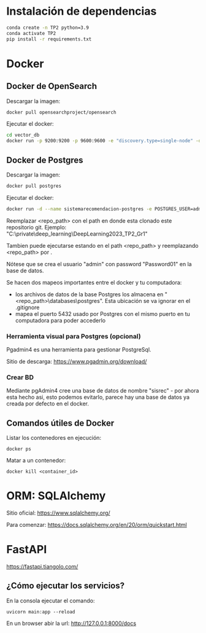 # Instalación de dependencias
```bash
conda create -n TP2 python=3.9
conda activate TP2
pip install -r requirements.txt
```

# Docker

## Docker de OpenSearch

Descargar la imagen:
```bash
docker pull opensearchproject/opensearch
```

Ejecutar el docker:
```bash
cd vector_db
docker run -p 9200:9200 -p 9600:9600 -e "discovery.type=single-node" -d -v C:\Users\josez\OneDrive\Documentos\ITBA-DeepLearning\TP2\DeepLearning2023_TP2_Gr1\vector_db\db_data:/usr/share/opensearch/data opensearchproject/opensearch:latest
```

## Docker de Postgres

Descargar la imagen:
```bash
docker pull postgres
```

Ejecutar el docker:
```bash
docker run -d --name sistemarecomendacion-postgres -e POSTGRES_USER=admin -e POSTGRES_PASSWORD=Password01 -e PGDATA=/var/lib/postgresql/data/pgdata -v <repo_path>\databases\postgres:/var/lib/postgresql/data -p 5432:5432 postgres
```

Reemplazar <repo_path> con el path en donde esta clonado este repositorio git.
Ejemplo: "C:\private\deep_learning\DeepLearning2023_TP2_Gr1"

Tambien puede ejecutarse estando en el path <repo_path> y reemplazando <repo_path> por .

Nótese que se crea el usuario "admin" con password "Password01" en la base de datos.

Se hacen dos mapeos importantes entre el docker y tu computadora:
- los archivos de datos de la base Postgres los almacena en "<repo_path>\databases\postgres". Esta ubicación se va ignorar en el .gitignore
- mapea el puerto 5432 usado por Postgres con el mismo puerto en tu computadora para poder accederlo

### Herramienta visual para Postgres (opcional)

Pgadmin4 es una herramienta para gestionar PostgreSql.

Sitio de descarga:
https://www.pgadmin.org/download/

### Crear BD

Mediante pgAdmin4 cree una base de datos de nombre "sisrec" - por ahora esta hecho asi, esto podemos evitarlo, parece hay una base de datos ya creada por defecto en el docker.

## Comandos útiles de Docker

Listar los contenedores en ejecución:
```
docker ps
```

Matar a un contenedor:
```
docker kill <container_id>
```

# ORM: SQLAlchemy

Sitio oficial:
https://www.sqlalchemy.org/

Para comenzar:
https://docs.sqlalchemy.org/en/20/orm/quickstart.html

# FastAPI

https://fastapi.tiangolo.com/

## ¿Cómo ejecutar los servicios?

En la consola ejecutar el comando:
```
uvicorn main:app --reload
```

En un browser abir la url:
http://127.0.0.1:8000/docs
